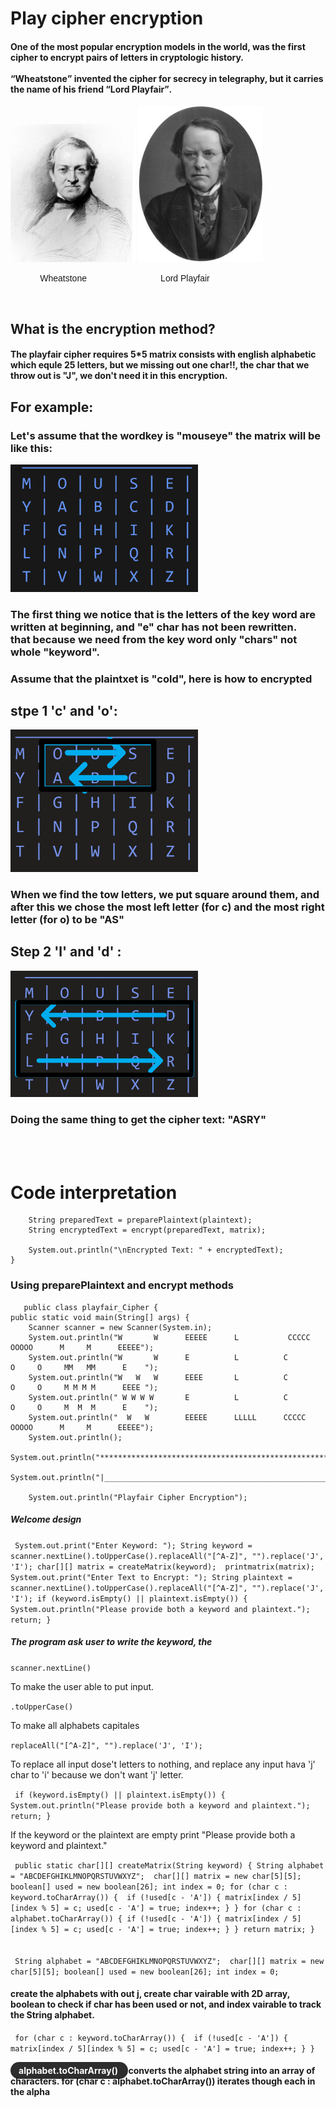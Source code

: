 
 
 
 <h1>Play cipher encryption</h1>
        <h4>One of the most popular encryption models in the world, was the first cipher to encrypt pairs of letters in cryptologic history. <br> 
            <br> <q>Wheatstone</q> invented the cipher for secrecy in telegraphy, but it carries the name of his friend <q>Lord Playfair</q>. </h4>
         <p>   <img src="440px-Wheatstone_Charles_drawing_1868.jpg" alt="Wheatstone" width="200" >  <img src="Lyon_Playfair.jpg" alt="Lyon_Playfair" width="200" > </p>
            <p style="margin-right:100px;">     &nbsp;&nbsp;&nbsp;&nbsp;&nbsp;&nbsp;&nbsp;&nbsp;&nbsp;&nbsp;&nbsp;&nbsp;<span style="font-family: 'Franklin Gothic Medium', 'Arial Narrow', Arial, sans-serif;">Wheatstone</span>  &nbsp;&nbsp;&nbsp;&nbsp;&nbsp;&nbsp;&nbsp;&nbsp;&nbsp;&nbsp;&nbsp;&nbsp;&nbsp;&nbsp;&nbsp;&nbsp;&nbsp;&nbsp;&nbsp;&nbsp;&nbsp;&nbsp;&nbsp;&nbsp;&nbsp;&nbsp;&nbsp;&nbsp; <span style="font-family: 'Franklin Gothic Medium', 'Arial Narrow', Arial, sans-serif;"> Lord Playfair </span> </p>
        </div>
        <br>
    </div>
        <h2>What is the encryption method?</h2>
        <h4>The playfair cipher requires 5*5 matrix consists with english alphabetic which equle 25 letters, but we missing out one char!!, the char that we throw out is "J", we don't need it in this encryption.</h4>
       <h2>For example:</h2>
       <h3>Let's assume that the wordkey is "mouseye" the matrix will be like this:</h3>
       <img src="Screenshot 2025-01-04 071927.png" alt="matrix 5*5 " width="300px" >
       <h3>The first thing we notice that is the letters of the key word are written at beginning, and "e" char has not been rewritten. <br>
       that because we need from the key word only "chars" not whole "keyword".</h3>
       <h3> Assume that the plaintxet is "cold", here is how to encrypted</h3>
       <h2>stpe 1 'c' and 'o':</h2>
       <img src="Screenshot 2025-01-04 082401.png" alt="encryption c and o" width="300">
       <h3>When we find the tow letters, we put square around them, and after this we chose the most left letter (for c) and the most right letter (for o) to be "AS" </h3>
       <h2>Step 2 'l' and 'd' :</h2>
       <img src="Screenshot 2025-01-04 083605.png" alt="step 2" width="300px">
       <h3>Doing the same thing to get the cipher text: "ASRY" </h3>
       <br> <br>
       <h1>Code interpretation </h1>
       
        String preparedText = preparePlaintext(plaintext);
        String encryptedText = encrypt(preparedText, matrix);

        System.out.println("\nEncrypted Text: " + encryptedText);
    }
<h3>Using preparePlaintext and encrypt methods  </h3>



   



   

       public class playfair_Cipher {
    public static void main(String[] args) {
        Scanner scanner = new Scanner(System.in);
        System.out.println("W       W      EEEEE      L           CCCCC      OOOOO      M     M      EEEEE");
        System.out.println("W       W      E          L          C          O     O     MM   MM      E    ");
        System.out.println("W   W   W      EEEE       L          C          O     O     M M M M      EEEE ");
        System.out.println(" W W W W       E          L          C          O     O     M  M  M      E    ");
        System.out.println("  W   W        EEEEE      LLLLL      CCCCC       OOOOO      M     M      EEEEE");
        System.out.println();
        System.out.println("**************************************************************************************************************");
        System.out.println("|______________________________________________________________________________________________________________|");
       
        System.out.println("Playfair Cipher Encryption");

<h5>Welcome design</h5>

` System.out.print("Enter Keyword: ");
        String keyword = scanner.nextLine().toUpperCase().replaceAll("[^A-Z]", "").replace('J', 'I');
       char[][] matrix = createMatrix(keyword); 
       printmatrix(matrix);
         System.out.print("Enter Text to Encrypt: ");
        String plaintext = scanner.nextLine().toUpperCase().replaceAll("[^A-Z]", "").replace('J', 'I');
        if (keyword.isEmpty() || plaintext.isEmpty()) {
            System.out.println("Please provide both a keyword and plaintext.");
            return;
        }`


<h5>The program ask user to write the keyword, the </h5>  

`scanner.nextLine()`<p>To make the user able to put input. </p> 


`.toUpperCase()`<p> To make all alphabets capitales </p>


`replaceAll("[^A-Z]", "").replace('J', 'I');` <p> To replace all input dose't letters to nothing, and replace any input hava 'j' char to 'i' because we don't want 'j' letter. </p>

` if (keyword.isEmpty() || plaintext.isEmpty()) {
            System.out.println("Please provide both a keyword and plaintext.");
            return;
        }`

<p>If the keyword or the plaintext are empty print "Please provide both a keyword and plaintext." </p>




`
public static char[][] createMatrix(String keyword) {
        String alphabet = "ABCDEFGHIKLMNOPQRSTUVWXYZ"; 
        char[][] matrix = new char[5][5];
        boolean[] used = new boolean[26];
        int index = 0;
        for (char c : keyword.toCharArray()) { 
            if (!used[c - 'A']) {
                matrix[index / 5][index % 5] = c;
                used[c - 'A'] = true;
                index++;
            }
        }
        for (char c : alphabet.toCharArray()) {
            if (!used[c - 'A']) {
                matrix[index / 5][index % 5] = c;
                used[c - 'A'] = true;
                index++;
            }
        }
        return matrix;
    }`
    <br> <br><br>
  `  String alphabet = "ABCDEFGHIKLMNOPQRSTUVWXYZ"; 
        char[][] matrix = new char[5][5];
        boolean[] used = new boolean[26];
         int index = 0;
`
   <h4> create the alphabets with out j, create char vairable with 2D array, boolean to check if char has been used or not, and index vairable to track the String alphabet.  </h4>
   
` for (char c : keyword.toCharArray()) { 
            if (!used[c - 'A']) {
                matrix[index / 5][index % 5] = c;
                used[c - 'A'] = true;
                index++;
            }
        }`
 
<h4><span style = "padding: 5px 13px;
            background-color: #2d2d2d; /* Dark gray */
            color: white;
            border-radius: 20px; /* Rounded edges */
            font-size: 14px;
            transition: background-color 0.3s ease;"> alphabet.toCharArray() </span> converts the alphabet string into an array of characters.  for (char c : alphabet.toCharArray()) iterates though each in the alpha </h4>



        


